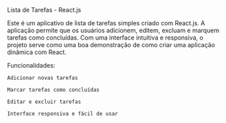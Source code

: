 Lista de Tarefas - React.js

Este é um aplicativo de lista de tarefas simples criado com React.js. A aplicação permite que os usuários adicionem, editem, excluam e marquem tarefas como concluídas. Com uma interface intuitiva e responsiva, o projeto serve como uma boa demonstração de como criar uma aplicação dinâmica com React.

Funcionalidades:

    Adicionar novas tarefas

    Marcar tarefas como concluídas

    Editar e excluir tarefas

    Interface responsiva e fácil de usar
